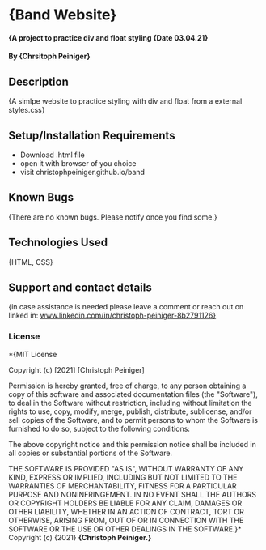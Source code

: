 # {Band Website}
#### {A project to practice div and float styling {Date 03.04.21}
#### By **{Chrsitoph Peiniger}**
## Description
{A simlpe website to practice styling with div and float from a external styles.css}
## Setup/Installation Requirements
* Download .html file
* open it with browser of you choice
* visit christophpeiniger.github.io/band
## Known Bugs
{There are no known bugs. Please notify once you find some.}
## Technologies Used
{HTML, CSS}
## Support and contact details
{in case assistance is needed please leave a comment or reach out on linked in: www.linkedin.com/in/christoph-peiniger-8b2791126}
### License
*{MIT License

Copyright (c) [2021] [Christoph Peiniger]

Permission is hereby granted, free of charge, to any person obtaining a copy
of this software and associated documentation files (the "Software"), to deal
in the Software without restriction, including without limitation the rights
to use, copy, modify, merge, publish, distribute, sublicense, and/or sell
copies of the Software, and to permit persons to whom the Software is
furnished to do so, subject to the following conditions:

The above copyright notice and this permission notice shall be included in all
copies or substantial portions of the Software.

THE SOFTWARE IS PROVIDED "AS IS", WITHOUT WARRANTY OF ANY KIND, EXPRESS OR
IMPLIED, INCLUDING BUT NOT LIMITED TO THE WARRANTIES OF MERCHANTABILITY,
FITNESS FOR A PARTICULAR PURPOSE AND NONINFRINGEMENT. IN NO EVENT SHALL THE
AUTHORS OR COPYRIGHT HOLDERS BE LIABLE FOR ANY CLAIM, DAMAGES OR OTHER
LIABILITY, WHETHER IN AN ACTION OF CONTRACT, TORT OR OTHERWISE, ARISING FROM,
OUT OF OR IN CONNECTION WITH THE SOFTWARE OR THE USE OR OTHER DEALINGS IN THE
SOFTWARE.}*
Copyright (c) {2021} **{Christoph Peiniger.}**